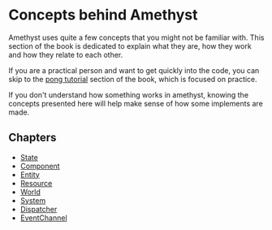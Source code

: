 # Concepts behind Amethyst

Amethyst uses quite a few concepts that you might not be familiar with.
This section of the book is dedicated to explain what they are, how they work and
how they relate to each other.

If you are a practical person and want to get quickly into the code, you can skip to the [pong tutorial][pt]
section of the book, which is focused on practice.

If you don't understand how something works in amethyst, knowing the concepts presented here will help make sense of how some implements are made.

[pt]: ./pong-tutorial.html

## Chapters
* [State][st]
* [Component][comp]
* [Entity][ent]
* [Resource][res]
* [World][world]
* [System][sys]
* [Dispatcher][dispatch]
* [EventChannel][evc]

[st]: ./concepts/state.html
[comp]: ./concepts/component.html
[ent]: ./concepts/entity.html
[res]: ./concepts/resource.html
[world]: ./concepts/world.html
[sys]: ./concepts/system.html
[dispatch]: ./concepts/dispatcher.html
[evc]: ./concepts/event-channel.html
